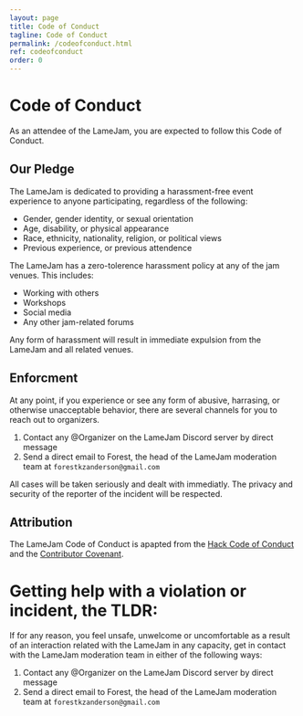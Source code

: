 ```yaml
---
layout: page
title: Code of Conduct
tagline: Code of Conduct
permalink: /codeofconduct.html
ref: codeofconduct
order: 0
---
```


# Code of Conduct

As an attendee of the LameJam, you are expected to follow this Code of Conduct.

## Our Pledge

The LameJam is dedicated to providing a harassment-free event experience to
anyone participating, regardless of the following:

- Gender, gender identity, or sexual orientation
- Age, disability, or physical appearance
- Race, ethnicity, nationality, religion, or political views
- Previous experience, or previous attendence

The LameJam has a zero-tolerence harassment policy at any of the jam venues.
This includes:

- Working with others
- Workshops
- Social media
- Any other jam-related forums

Any form of harassment will result in immediate expulsion from the LameJam and
all related venues.

## Enforcment

At any point, if you experience or see any form of abusive, harrasing, or
otherwise unacceptable behavior, there are several channels for you to reach out
to organizers.

1. Contact any @Organizer on the LameJam Discord server by direct message
2. Send a direct email to Forest, the head of the LameJam moderation team at
   `forestkzanderson@gmail.com`

All cases will be taken seriously and dealt with immediatly. The privacy and
security of the reporter of the incident will be respected.

## Attribution

The LameJam Code of Conduct is apapted from the [Hack Code of
Conduct](https://hackcodeofconduct.org/) and the [Contributor
Covenant](https://www.contributor-covenant.org/).

# Getting help with a violation or incident, the TLDR:

If for any reason, you feel unsafe, unwelcome or uncomfortable as a result of an
interaction related with the LameJam in any capacity, get in contact with the
LameJam moderation team in either of the following ways:

1. Contact any @Organizer on the LameJam Discord server by direct message
2. Send a direct email to Forest, the head of the LameJam moderation team at
   `forestkzanderson@gmail.com`
